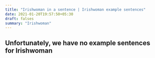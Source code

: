 ```yaml
---
title: "Irishwoman in a sentence | Irishwoman example sentences"
date: 2021-01-20T19:57:50+05:30
draft: falses
summary: "Irishwoman"
---
```

## Unfortunately, we have no example sentences for Irishwoman                 
